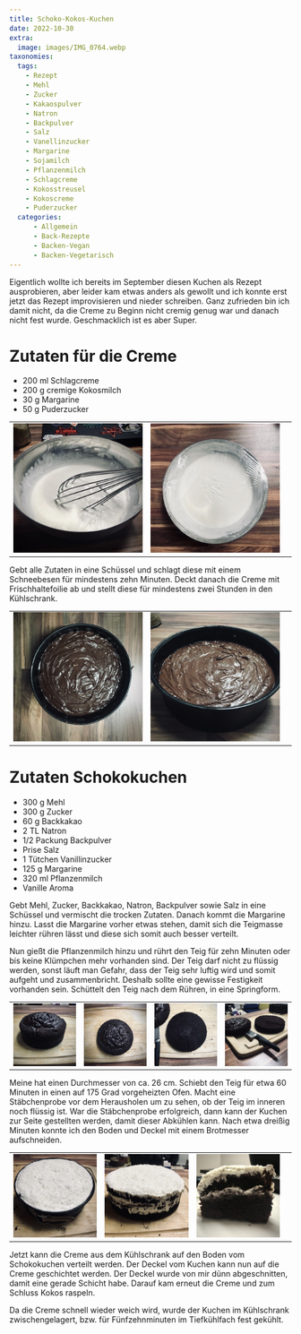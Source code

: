 ```yaml
---
title: Schoko-Kokos-Kuchen
date: 2022-10-30
extra:
  image: images/IMG_0764.webp
taxonomies:
  tags:
    - Rezept
    - Mehl
    - Zucker
    - Kakaospulver
    - Natron
    - Backpulver
    - Salz
    - Vanellinzucker
    - Margarine
    - Sojamilch
    - Pflanzenmilch
    - Schlagcreme
    - Kokosstreusel
    - Kokoscreme
    - Puderzucker
  categories:
      - Allgemein
      - Back-Rezepte
      - Backen-Vegan
      - Backen-Vegetarisch
---
```

Eigentlich wollte ich bereits im September diesen Kuchen als Rezept ausprobieren, aber leider kam etwas anders als gewollt und ich konnte erst jetzt das Rezept improvisieren und nieder schreiben. Ganz zufrieden bin ich damit nicht, da die Creme zu Beginn nicht cremig genug war und danach nicht fest wurde. Geschmacklich ist es aber Super. 

<!-- more -->
# Zutaten für die Creme
* 200 ml Schlagcreme
* 200 g cremige Kokosmilch
* 30 g Margarine
* 50 g Puderzucker


||||
:----:|:----:|:----:
[![Kokosschlagcreme in einer metallischen Schüssel in welcher ein Schneebesen liegt](images/IMG_0740-thumb.webp)](images/IMG_0740.webp) |[![Kokosschlagcreme in einer metallischen Schüssel in welcher ein Schneebesen liegt](images/IMG_0741-thumb.webp)](images/IMG_0741.webp)

Gebt alle Zutaten in eine Schüssel und schlagt diese mit einem Schneebesen für mindestens zehn Minuten. Deckt danach die Creme mit Frischhaltefoilie ab und stellt diese für mindestens zwei Stunden in den Kühlschrank.

||||
:----:|:----:|:----:|
[![Schokoladenteig in einer Springform](images/IMG_0747-thumb.webp)](images/IMG_0747.webp)|[![Schokoladenteig in einer Springform](images/IMG_0748-thumb.webp)](images/IMG_0748.webp)

# Zutaten Schokokuchen
* 300 g Mehl
* 300 g Zucker
* 60 g Backkakao
* 2 TL Natron
* 1/2 Packung Backpulver
* Prise Salz
* 1 Tütchen Vanillinzucker
* 125 g Margarine
* 320 ml Pflanzenmilch
* Vanille Aroma

Gebt Mehl, Zucker, Backkakao, Natron, Backpulver sowie Salz in eine Schüssel und vermischt die trocken Zutaten. Danach kommt die Margarine hinzu. Lasst die Margarine vorher etwas stehen, damit sich die Teigmasse leichter rühren lässt und diese sich somit auch besser verteilt. 



Nun gießt die Pflanzenmilch hinzu und rührt den Teig für zehn Minuten oder bis keine Klümpchen mehr vorhanden sind. Der Teig darf nicht zu flüssig werden, sonst läuft man Gefahr, dass der Teig sehr luftig wird und somit aufgeht und zusammenbricht. Deshalb sollte eine gewisse Festigkeit vorhanden sein. Schüttelt den Teig nach dem Rühren, in eine Springform.

|||||
:----:|:----:|:----:|:----:
[![Schokoladenkuchen auf einem Holzbrett, von der Seite fotografiert.](images/IMG_0754-thumb.webp)](images/IMG_0754.webp)|[![Schokoladenkuchen auf einem Holzbrett, von der Oben fotografiert.](images/IMG_0755-thumb.webp)](images/IMG_0755.webp)|[![In der höhe habierter Schokoladenkuchen auf einem Holzbrett, von oben fotografiert.](images/IMG_0757-thumb.webp)](images/IMG_0757.webp)|[![In der höhe habierter Schokoladenkuchen auf einem Holzbrett, von der Seite fotografiert.](images/IMG_0758-thumb.webp)](images/IMG_0758.webp)

 Meine hat einen Durchmesser von ca. 26 cm. Schiebt den Teig für etwa 60 Minuten in einen auf 175 Grad vorgeheizten Ofen. Macht eine Stäbchenprobe vor dem Herausholen um zu sehen, ob der Teig im inneren noch flüssig ist. War die Stäbchenprobe erfolgreich, dann kann der Kuchen zur Seite gestellten werden, damit dieser Abkühlen kann. Nach etwa dreißig Minuten konnte ich den Boden und Deckel mit einem Brotmesser aufschneiden. 
 
 |||||
:----:|:----:|:----:|:----:
[![Kuchen mit Kokoscreme und Kososstreusel in einer Springform, stehend auf einem Holzbrett, von Schrägoben fotografiert.](images/IMG_0760-thumb.webp)](images/IMG_0760.webp)|[![Kuchen mit Kokoscreme und Kososstreusel auf einem Holzbrett.](images/IMG_0761-thumb.webp)](images/IMG_0761.webp)|[![Ein Stück Schoko-Kokos-Kuchen.](images/IMG_0764-thumb.webp)](images/IMG_0764.webp)

Jetzt kann die Creme aus dem Kühlschrank auf den Boden vom Schokokuchen verteilt werden. Der Deckel vom Kuchen kann nun auf die Creme geschichtet werden. Der Deckel wurde von mir dünn abgeschnitten, damit eine gerade Schicht habe. Darauf kam erneut die Creme und zum Schluss Kokos raspeln. 

Da die Creme schnell wieder weich wird, wurde der Kuchen im Kühlschrank zwischengelagert, bzw. für Fünfzehnminuten im Tiefkühlfach fest gekühlt.